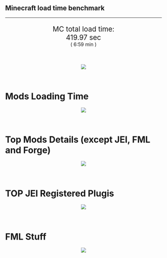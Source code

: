 ## Minecraft load time benchmark


---

<p align="center" style="font-size:160%;">
MC total load time:<br>
419.97 sec
<br>
<sup><sub>(
6:59 min
)</sub></sup>
</p>

<br>


<p align="center">
<img src="https://quickchart.io/chart?w=400&h=30&c={
  type: 'horizontalBar',
  data: {
    datasets: [
      {label:      'MODS:', data: [311.64]},
      {label: 'FML stuff:', data: [108.34]}
    ]
  },
  options: {
    scales: {
      xAxes: [{display: false,stacked: true}],
      yAxes: [{display: false,stacked: true}],
    },
    elements: {rectangle: {borderWidth: 2}},
    legend: {display: false,},
    plugins: {datalabels: {color: 'white',formatter: (value, context) =>
      [context.dataset.label, value].join(' ')
    }}
  }
}"/>
</p>

<br>

# Mods Loading Time
<p align="center">
<img src="https://quickchart.io/chart?w=400&h=300&c={
  type: 'outlabeledPie',
  options: {
    cutoutPercentage: 25,
    plugins: {
      legend: !1,
      outlabels: {
        stretch: 5,
        padding: 1,
        text: (v,i)=>[
          v.labels[v.dataIndex],' ',
          (v.percent*1000|0)/10,
          String.fromCharCode(37)].join('')
      }
    }
  },
  data: {...
`
436e17  15.02s Had Enough Items;
3C6315  14.85s Had Enough Items (Plugins);
3C6315   2.08s Had Enough Items (Ingredient Filter);
516fa8  12.09s Ender IO;
5161a8  11.11s CraftTweaker2;
5c308f   9.97s Mod Tweaker;
813e81   8.69s OpenComputers;
8f3087   7.52s Forge Mod Loader;
8f304e   7.34s Astral Sorcery;
a651a8   6.71s IndustrialCraft 2;
cd922c   6.38s NuclearCraft;
6e175e   6.08s Recurrent Complex;
8c2ccd   6.06s Immersive Engineering;
213664   5.27s Forestry;
8f4d30   4.10s Open Terrain Generator;
3e7d81   3.79s ProbeZS;
308f53   3.77s Village Names;
436e17   3.56s Integrated Dynamics;
a86e51   3.56s Extra Utilities 2;
216364   3.45s Xaero's Minimap;
216364   3.42s Thermal Expansion;
308f7e   3.38s Quark: RotN Edition;
444444  94.59s 51 Other mods;
333333  62.26s 182 'Fast' mods (load 1.0s - 0.1s);
222222   6.61s 195 'Instant' mods (load %3C 0.1s)
`
    .split(';').reduce((a, l) => {
      l.match(/(\w{6}) *(\d*\.\d*)s (.*)/)
      .slice(1).map((a, i) => [[String.fromCharCode(35),a].join(''), parseFloat(a), a][i])
      .forEach((s, i) => 
        [a.datasets[0].backgroundColor, a.datasets[0].data, a.labels][i].push(s)
      );
      return a
    }, {
      labels: [],
      datasets: [{
        backgroundColor: [],
        data: [],
        borderColor: 'rgba(22,22,22,0.3)',
        borderWidth: 1
      }]
    })
  }
}"/>
</p>

<br>

# Top Mods Details (except JEI, FML and Forge)
<p align="center">
<img src="https://quickchart.io/chart?w=400&h=450&c={
  options: {
    scales: {
      xAxes: [{stacked: true}],
      yAxes: [{stacked: true}],
    },
    plugins: {
      datalabels: {
        anchor: 'end',
        align: 'top',
        color: 'white',
        backgroundColor: 'rgba(46, 140, 171, 0.6)',
        borderColor: 'rgba(41, 168, 194, 1.0)',
        borderWidth: 0.5,
        borderRadius: 3,
        padding: 0,
        font: {size:10},
        formatter: (v,ctx) => 
          ctx.datasetIndex!=ctx.chart.data.datasets.length-1 ? null
            : [((ctx.chart.data.datasets.reduce((a,b)=>a- -b.data[ctx.dataIndex],0)*10)|0)/10,'s'].join('')
      },
      colorschemes: {
        scheme: 'office.Damask6'
      }
    }
  },
  type: 'bar',
  data: {...(() => {
    let a = { labels: [], datasets: [] };
`
1: Construction;
2: Loading Resources;
3: PreInitialization;
4: Initialization;
5: InterModComms$IMC;
6: PostInitialization;
7: LoadComplete;
8: ModIdMapping
`
    .split(';')
      .map(l => l.match(/\d: (.*)/).slice(1))
      .forEach(([name]) => a.datasets.push({ label: name, data: [] }));
`
                           1      2      3      4      5      6      7      8  ;
Ender IO               |  1.78|  0.01|  4.30|  0.57|  4.06|  0.17|  0.00|  1.20;
CraftTweaker2          |  0.65|  0.00|  4.32|  0.01|  0.00|  6.05|  0.08|  0.00;
Mod Tweaker            |  0.01|  0.00|  0.01|  0.00|  0.00|  0.00|  9.96|  0.00;
OpenComputers          |  0.35|  0.02|  4.68|  3.39|  0.25|  0.00|  0.00|  0.00;
Astral Sorcery         |  0.24|  0.01|  4.82|  1.61|  0.00|  0.66|  0.00|  0.00;
IndustrialCraft 2      |  0.78|  0.02|  4.59|  1.02|  0.00|  0.29|  0.00|  0.00;
NuclearCraft           |  1.33|  0.01|  3.65|  0.49|  0.00|  0.86|  0.00|  0.06;
Recurrent Complex      |  0.33|  0.00|  0.77|  0.98|  0.00|  4.00|  0.00|  0.00;
Immersive Engineering  |  0.95|  0.01|  1.26|  1.15|  0.00|  2.69|  0.00|  0.00;
Forestry               |  0.41|  0.01|  3.31|  1.19|  0.00|  0.35|  0.00|  0.00;
Open Terrain Generator |  0.07|  0.01|  0.00|  4.03|  0.00|  0.00|  0.00|  0.00;
ProbeZS                |  0.04|  0.00|  0.11|  0.00|  0.00|  3.64|  0.00|  0.00
`
    .split(';').slice(1)
      .map(l => l.split('|').map(s => s.trim()))
      .forEach(([name, ...arr], i) => {
        a.labels.push(name);
        arr.forEach((v, j) => a.datasets[j].data[i] = v)
      }); return a
  })()}
}"/>
</p>

<br>

# TOP JEI Registered Plugis
<p align="center">
<img src="https://quickchart.io/chart?w=700&c={
  options: {
    elements: { rectangle: { borderWidth: 1 } },
    legend: false
  },
  type: 'horizontalBar',
    data: {...(() => {
      let a = {
        labels: [], datasets: [{
          backgroundColor: 'rgba(0, 99, 132, 0.5)',
          borderColor: 'rgb(0, 99, 132)',
          data: []
        }]
      };
`
  2.51: jeresources.jei.JEIConfig;
  1.26: com.rwtema.extrautils2.crafting.jei.XUJEIPlugin;
  0.90: mezz.jei.plugins.vanilla.VanillaPlugin;
  0.89: crazypants.enderio.machines.integration.jei.MachinesPlugin;
  0.87: ic2.jeiIntegration.SubModule;
  0.66: com.buuz135.industrial.jei.JEICustomPlugin;
  0.50: com.buuz135.thaumicjei.ThaumcraftJEIPlugin;
  0.50: crazypants.enderio.base.integration.jei.JeiPlugin;
  0.46: nc.integration.jei.NCJEI;
  0.44: cofh.thermalexpansion.plugins.jei.JEIPluginTE;
  0.30: ninjabrain.gendustryjei.GendustryJEIPlugin;
  0.28: net.bdew.jeibees.BeesJEIPlugin;
  0.26: knightminer.tcomplement.plugin.jei.JEIPlugin;
  0.25: forestry.factory.recipes.jei.FactoryJeiPlugin;
  0.23: lach_01298.qmd.jei.QMDJEI;
  4.54: Other 126 Plugins
`
        .split(';')
        .map(l => l.split(':'))
        .forEach(([time, name]) => {
          a.labels.push(name);
          a.datasets[0].data.push(time)
        })
        ; return a
    })()
  }
}"/>
</p>

<br>

# FML Stuff
<p align="center">
<img src="https://quickchart.io/chart?w=500&h=400&c={
  options: {
    rotation: Math.PI,
    cutoutPercentage: 55,
    plugins: {
      legend: !1,
      outlabels: {
        stretch: 5,
        padding: 1,
        text: (v)=>v.labels
      },
      doughnutlabel: {
        labels: [
          {
            text: 'FML stuff:',
            color: 'rgba(128, 128, 128, 0.5)',
            font: {size: 18}
          },
          {
            text: [108.34,'s'].join(''),
            color: 'rgba(128, 128, 128, 1)',
            font: {size: 22}
          }
        ]
      },
    }
  },
  type: 'outlabeledPie',
  data: {...(() => {
    let a = {
      labels: [],
      datasets: [{
        backgroundColor: [],
        data: [],
        borderColor: 'rgba(22,22,22,0.3)',
        borderWidth: 2
      }]
    };
`
993A00   0.58s Loading sounds;
994400   0.66s Loading Resource - SoundHandler;
994F00   2.72s Applying remove recipe actions;
995900   0.23s Applying remove furnace recipe actions;
996300   0.97s Indexing ingredients;
444444 103.18s Other
`
    .split(';')
      .map(l => l.match(/(\w{6}) *(\d*\.\d*)s (.*)/))
      .forEach(([, col, time, name]) => {
        a.labels.push([name, ' ', time, 's'].join(''));
        a.datasets[0].data.push(parseFloat(time));
        a.datasets[0].backgroundColor.push([String.fromCharCode(35), col].join(''))
      })
      ; return a
  })()}
}"/>
</p>

<br>
